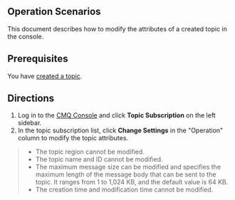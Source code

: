 ## Operation Scenarios
This document describes how to modify the attributes of a created topic in the console.

## Prerequisites
You have [created a topic](https://intl.cloud.tencent.com/document/product/406/6907).

## Directions
1. Log in to the [CMQ Console](https://console.cloud.tencent.com/cmq) and click **Topic Subscription** on the left sidebar.
2. In the topic subscription list, click **Change Settings** in the "Operation" column to modify the topic attributes.

>
> - The topic region cannot be modified.
 >- The topic name and ID cannot be modified.
> - The maximum message size can be modified and specifies the maximum length of the message body that can be sent to the topic. It ranges from 1 to 1,024 KB, and the default value is 64 KB.
 >- The creation time and modification time cannot be modified.
